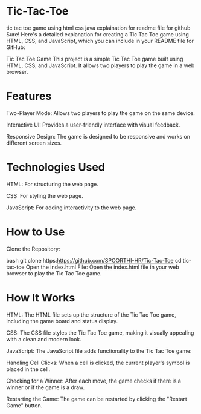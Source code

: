 # Tic-Tac-Toe
tic tac toe game using html css java explaination for readme file for github
Sure! Here's a detailed explanation for creating a Tic Tac Toe game using HTML, CSS, and JavaScript, which you can include in your README file for GitHub:

Tic Tac Toe Game
This project is a simple Tic Tac Toe game built using HTML, CSS, and JavaScript. It allows two players to play the game in a web browser.

# Features
Two-Player Mode: Allows two players to play the game on the same device.

Interactive UI: Provides a user-friendly interface with visual feedback.

Responsive Design: The game is designed to be responsive and works on different screen sizes.

# Technologies Used
HTML: For structuring the web page.

CSS: For styling the web page.

JavaScript: For adding interactivity to the web page.

# How to Use
Clone the Repository:

bash
git clone https:https://github.com/SPOORTHI-HR/Tic-Tac-Toe
cd tic-tac-toe
Open the index.html File: Open the index.html file in your web browser to play the Tic Tac Toe game.

# How It Works
HTML: The HTML file sets up the structure of the Tic Tac Toe game, including the game board and status display.

CSS: The CSS file styles the Tic Tac Toe game, making it visually appealing with a clean and modern look.

JavaScript: The JavaScript file adds functionality to the Tic Tac Toe game:

Handling Cell Clicks: When a cell is clicked, the current player's symbol is placed in the cell.

Checking for a Winner: After each move, the game checks if there is a winner or if the game is a draw.

Restarting the Game: The game can be restarted by clicking the "Restart Game" button.

